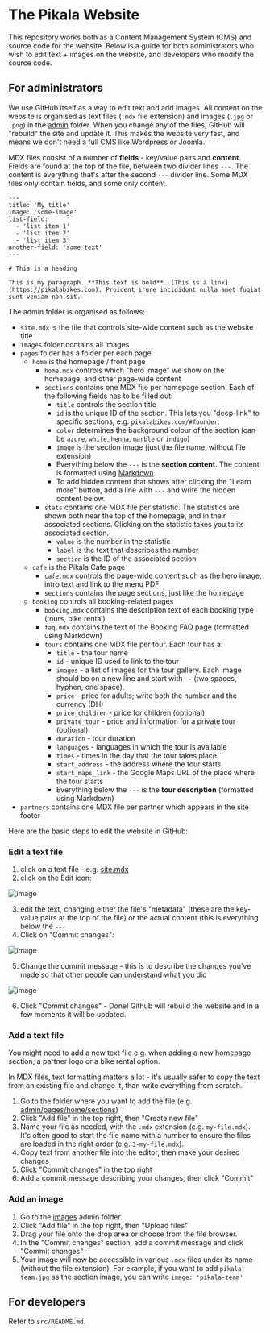 # The Pikala Website

This repository works both as a Content Management System (CMS) and source code for the website.
Below is a guide for both administrators who wish to edit text + images on the website, and developers who modify the source code.

## For administrators

We use GitHub itself as a way to edit text and add images. All content on the website is organised as text files (`.mdx` file extension) and images (`.jpg` or `.png`) in the [admin](https://github.com/pikalabikes/website/tree/main/admin) folder. When you change any of the files, GitHub will "rebuild" the site and update it. This makes the website very fast, and means we don't need a full CMS like Wordpress or Joomla.

MDX files consist of a number of **fields** - key/value pairs and **content**.
Fields are found at the top of the file, between two divider lines `---`. The content is everything that's after the second `---` divider line. Some MDX files only contain fields, and some only content.

```mdx
---
title: 'My title'
image: 'some-image'
list-field:
  - 'list item 1'
  - 'list item 2'
  - 'list item 3'
another-field: 'some text'
---

# This is a heading

This is my paragraph. **This text is bold**. [This is a link](https://pikalabikes.com). Proident irure incididunt nulla amet fugiat sunt veniam non sit.
```

The admin folder is organised as follows:

* `site.mdx` is the file that controls site-wide content such as the website title
* `images` folder contains all images
* `pages` folder has a folder per each page
  * `home` is the homepage / front page
    * `home.mdx` controls which "hero image" we show on the homepage, and other page-wide content
    * `sections` contains one MDX file per homepage section. Each of the following fields has to be filled out:
      * `title` controls the section title
      * `id` is the unique ID of the section. This lets you "deep-link" to specific sections, e.g. `pikalabikes.com/#founder`.
      * `color` determines the background colour of the section (can be `azure`, `white`, `henna`, `marble` or `indigo`)
      * `image` is the section image (just the file name, without file extension)
      * Everything below the `---` is the **section content**. The content is formatted using [Markdown](https://www.markdownguide.org/getting-started/).
      * To add hidden content that shows after clicking the "Learn more" button, add a line with `---` and write the hidden content below.
    * `stats` contains one MDX file per statistic. The statistics are shown both near the top of the homepage, and in their associated sections. Clicking on the statistic takes you to its associated section.
      * `value` is the number in the statistic
      * `label` is the text that describes the number
      * `section` is the ID of the associated section
  * `cafe` is the Pikala Cafe page
    * `cafe.mdx` controls the page-wide content such as the hero image, intro text and link to the menu PDF
    * `sections` contains the page sections, just like the homepage
  * `booking` controls all booking-related pages
    * `booking.mdx` contains the description text of each booking type (tours, bike rental)
    * `faq.mdx` contains the text of the Booking FAQ page (formatted using Markdown)
    * `tours` contains one MDX file per tour. Each tour has a:
      * `title` - the tour name
      * `id` - unique ID used to link to the tour
      * `images` - a list of images for the tour gallery. Each image should be on a new line and start with `  - ` (two spaces, hyphen, one space).
      * `price` - price for adults; write both the number and the currency (DH)
      * `price_children` - price for children (optional)
      * `private_tour` - price and information for a private tour (optional)
      * `duration` - tour duration
      * `languages` - languages in which the tour is available
      * `times` - times in the day that the tour takes place
      * `start_address` - the address where the tour starts
      * `start_maps_link` - the Google Maps URL of the place where the tour starts
      * Everything below the `---` is the **tour description** (formatted using Markdown)
* `partners` contains one MDX file per partner which appears in the site footer

Here are the basic steps to edit the website in GitHub:

### Edit a text file

1. click on a text file - e.g. [site.mdx](https://github.com/pikalabikes/website/blob/main/admin/site.mdx)
2. click on the Edit icon:

![image](https://github.com/pikalabikes/website/assets/5719805/32ab8bb1-52c9-4749-9516-2f52a0691de8)

3. edit the text, changing either the file's "metadata" (these are the key-value pairs at the top of the file) or the actual content (this is everything below the `---`
4. Click on "Commit changes":

![image](https://github.com/pikalabikes/website/assets/5719805/1d9da8cd-8275-424c-96c2-24684457161e)

5. Change the commit message - this is to describe the changes you've made so that other people can understand what you did

![image](https://github.com/pikalabikes/website/assets/5719805/4ecd7340-cf5b-4fba-8089-d8fbf4b5bb7f)

6. Click "Commit changes" - Done! Github will rebuild the website and in a few moments it will be updated.

### Add a text file

You might need to add a new text file e.g. when adding a new homepage section, a partner logo or a bike rental option.

In MDX files, text formatting matters a lot - it's usually safer to copy the text from an existing file and change it, than write everything from scratch.

1. Go to the folder where you want to add the file (e.g. [admin/pages/home/sections](https://github.com/pikalabikes/website/tree/main/admin/pages/home/sections))
2. Click "Add file" in the top right, then "Create new file"
3. Name your file as needed, with the `.mdx` extension (e.g. `my-file.mdx`). It's often good to start the file name with a number to ensure the files are loaded in the right order (e.g. `3-my-file.mdx`).
4. Copy text from another file into the editor, then make your desired changes
5. Click "Commit changes" in the top right
6. Add a commit message describing your changes, then click "Commit"

### Add an image

1. Go to the [images](https://github.com/pikalabikes/website/tree/main/admin/images) admin folder.
2. Click "Add file" in the top right, then "Upload files"
3. Drag your file onto the drop area or choose from the file browser.
4. In the "Commit changes" section, add a commit message and click "Commit changes"
5. Your image will now be accessible in various `.mdx` files under its name (without the file extension). For example, if you want to add `pikala-team.jpg` as the section image, you can write `image: 'pikala-team'`

## For developers

Refer to `src/README.md`.
